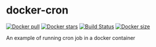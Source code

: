 # docker-cron
[![Docker pull](https://img.shields.io/docker/pulls/nouchka/cron)](https://hub.docker.com/r/nouchka/cron/)
[![Docker stars](https://img.shields.io/docker/stars/nouchka/cron)](https://hub.docker.com/r/nouchka/cron/)
[![Build Status](https://gitlab.com/japromis/docker-cron/badges/master/pipeline.svg)](https://gitlab.com/japromis/docker-cron/pipelines)
[![Docker size](https://img.shields.io/docker/image-size/nouchka/cron/latest)](https://hub.docker.com/r/nouchka/cron/)

An example of running cron job in a docker container
